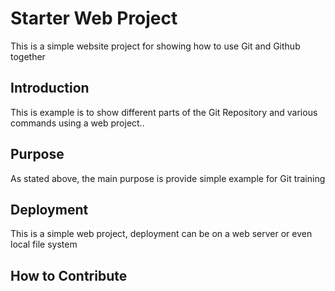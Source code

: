 # Starter Web Project

This is a simple website project for showing how to use Git and Github together

## Introduction

This is example is to show different parts of the Git Repository and various commands using a web project..

## Purpose

As stated above, the main purpose  is provide simple example for Git training

## Deployment

This is a simple web project, deployment can be on a web server or even local file system

## How to Contribute